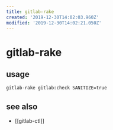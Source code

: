 ```yaml
---
title: gitlab-rake
created: '2019-12-30T14:02:03.960Z'
modified: '2019-12-30T14:02:21.050Z'
---
```


# gitlab-rake

## usage
```sh
gitlab-rake gitlab:check SANITIZE=true
```
## see also
- [[gitlab-ctl]]
